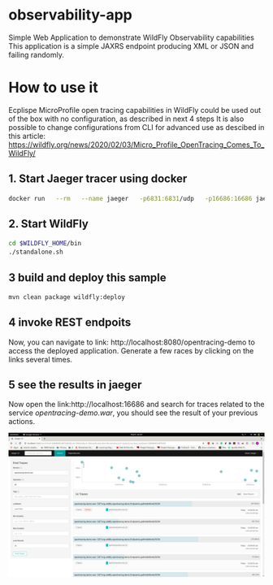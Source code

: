 # observability-app
Simple Web Application to demonstrate WildFly Observability capabilities
This application is a simple JAXRS endpoint producing XML or JSON and failing randomly.

# How to use it

Ecplispe MicroProfile open tracing capabilities in WildFly could be used out of the box with no configuration, as described in next 4 steps
It is also possible to change configurations from CLI for advanced use as descibed in this article: https://wildfly.org/news/2020/02/03/Micro_Profile_OpenTracing_Comes_To_WildFly/ 


## 1. Start Jaeger tracer using docker
```bash
docker run   --rm   --name jaeger   -p6831:6831/udp   -p16686:16686 jaegertracing/all-in-one:1.6
```

## 2. Start WildFly
```bash
cd $WILDFLY_HOME/bin
./standalone.sh
```
## 3 build and deploy this sample
```bash
mvn clean package wildfly:deploy
```

## 4 invoke REST endpoits
Now, you can navigate to link: http://localhost:8080/opentracing-demo to access the deployed application. Generate a few races by clicking on the links several times.

## 5 see the results in jaeger
Now open the link:http://localhost:16686 and search for traces related to the service *opentracing-demo.war*, you should see the result of your previous actions.

![Jaeger screeshot](Jaeger-screenshot.png)